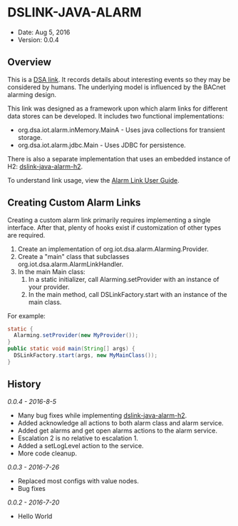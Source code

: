 DSLINK-JAVA-ALARM
=================

* Date: Aug 5, 2016
* Version: 0.0.4


Overview
--------

This is a [DSA link](https://github.com/IOT-DSA).  It records details about interesting 
events so they may be considered by humans.  The underlying model is influenced by the 
BACnet alarming design.  

This link was designed as a framework upon which alarm links for different data stores 
can be developed.  It includes two functional implementations:  
* org.dsa.iot.alarm.inMemory.MainA - Uses java collections for transient storage.
* org.dsa.iot.alarm.jdbc.Main - Uses JDBC for persistence.

There is also a separate implementation that uses an embedded instance
of H2: [dslink-java-alarm-h2](https://github.com/IOT-DSA/dslink-java-alarm-h2).

To understand link usage, view the [Alarm Link User Guide](https://github.com/IOT-DSA/dslink-java-alarm/raw/master/Alarm-Link-User-Guide.pdf).


Creating Custom Alarm Links
---------------------------

Creating a custom alarm link primarily requires implementing a single interface.  After 
that, plenty of hooks exist if customization of other types are required.

1.	Create an implementation of org.iot.dsa.alarm.Alarming.Provider.
2.	Create a "main" class that subclasses org.iot.dsa.alarm.AlarmLinkHandler.
3.	In the main Main class:
    1. In a static initializer, call Alarming.setProvider with an instance of your provider.
    2. In the main method, call DSLinkFactory.start with an instance of the main class.

For example:

```java
static {
  Alarming.setProvider(new MyProvider());
}
public static void main(String[] args) {
  DSLinkFactory.start(args, new MyMainClass());
}
```


History
-------
_0.0.4 - 2016-8-5_
  - Many bug fixes while implementing [dslink-java-alarm-h2](https://github.com/IOT-DSA/dslink-java-alarm-h2).
  - Added acknowledge all actions to both alarm class and alarm service.
  - Added get alarms and get open alarms actions to the alarm service.
  - Escalation 2 is no relative to escalation 1.
  - Added a setLogLevel action to the service.
  - More code cleanup.
  
_0.0.3 - 2016-7-26_
  - Replaced most configs with value nodes.
  - Bug fixes

_0.0.2 - 2016-7-20_
  - Hello World
